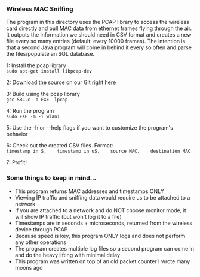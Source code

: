 ### Wireless MAC Sniffing

The program in this directory uses the PCAP library to access the wireless card directly and pull MAC data from ethernet frames flying through the air.  It outputs the information we should need in CSV format and creates a new file every so many entries (default: every 10000 frames).  The intention is that a second Java program will come in behind it every so often and parse the files/populate an SQL database.

1: Install the pcap library  
`sudo apt-get install libpcap-dev`  

2: Download the source on our Git [right here](https://github.com/CourseReps/ECEN489-Spring2015/blob/master/Project1/Team2/PromiscuousBox/8.wireless_mac_sniffing.c)  

3: Build using the pcap library  
`gcc SRC.c -o EXE -lpcap`  

4: Run the program  
`sudo EXE -m -i wlan1`  

5: Use the -h or --help flags if you want to customize the program's behavior

6: Check out the created CSV files.  Format:  
`timestamp in S,    timestamp in uS,    source MAC,    destination MAC`

7: Profit!


### Some things to keep in mind...
* This program returns MAC addresses and timestamps ONLY  
* Viewing IP traffic and sniffing data would require us to be attached to a network  
* If you are attached to a network and do NOT choose monitor mode, it will show IP traffic (but won't log it to a file)  
* Timestamps are in seconds + microseconds, returned from the wireless device through PCAP  
* Because speed is key, this program ONLY logs and does not perform any other operations
* The program creates multiple log files so a second program can come in and do the heavy lifting with minimal delay
* This program was written on top of an old packet counter I wrote many moons ago
